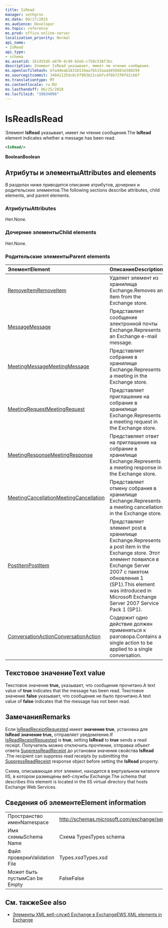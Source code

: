 ```yaml
---
title: IsRead
manager: sethgros
ms.date: 09/17/2015
ms.audience: Developer
ms.topic: reference
ms.prod: office-online-server
localization_priority: Normal
api_name:
- IsRead
api_type:
- schema
ms.assetid: 161455d5-a870-4c99-b2eb-c759c538f1bc
description: Элемент IsRead указывает, имеет ли чтение сообщения.
ms.openlocfilehash: bfa44eab1831b519aa7b515aaad456683e580299
ms.sourcegitcommit: 34041125dc8c5f993b21cebfc4f8b72f0fd2cb6f
ms.translationtype: MT
ms.contentlocale: ru-RU
ms.lasthandoff: 06/25/2018
ms.locfileid: "19834096"
---
```

# <a name="isread"></a><span data-ttu-id="98e59-103">IsRead</span><span class="sxs-lookup"><span data-stu-id="98e59-103">IsRead</span></span>

<span data-ttu-id="98e59-104">Элемент **IsRead** указывает, имеет ли чтение сообщения.</span><span class="sxs-lookup"><span data-stu-id="98e59-104">The **IsRead** element indicates whether a message has been read.</span></span> 
  
```XML
<IsRead/>
```

 <span data-ttu-id="98e59-105">**Boolean**</span><span class="sxs-lookup"><span data-stu-id="98e59-105">**Boolean**</span></span>
## <a name="attributes-and-elements"></a><span data-ttu-id="98e59-106">Атрибуты и элементы</span><span class="sxs-lookup"><span data-stu-id="98e59-106">Attributes and elements</span></span>

<span data-ttu-id="98e59-107">В разделах ниже приводится описание атрибутов, дочерних и родительских элементов.</span><span class="sxs-lookup"><span data-stu-id="98e59-107">The following sections describe attributes, child elements, and parent elements.</span></span>
  
### <a name="attributes"></a><span data-ttu-id="98e59-108">Атрибуты</span><span class="sxs-lookup"><span data-stu-id="98e59-108">Attributes</span></span>

<span data-ttu-id="98e59-109">Нет.</span><span class="sxs-lookup"><span data-stu-id="98e59-109">None.</span></span>
  
### <a name="child-elements"></a><span data-ttu-id="98e59-110">Дочерние элементы</span><span class="sxs-lookup"><span data-stu-id="98e59-110">Child elements</span></span>

<span data-ttu-id="98e59-111">Нет.</span><span class="sxs-lookup"><span data-stu-id="98e59-111">None.</span></span>
  
### <a name="parent-elements"></a><span data-ttu-id="98e59-112">Родительские элементы</span><span class="sxs-lookup"><span data-stu-id="98e59-112">Parent elements</span></span>

|<span data-ttu-id="98e59-113">**Элемент**</span><span class="sxs-lookup"><span data-stu-id="98e59-113">**Element**</span></span>|<span data-ttu-id="98e59-114">**Описание**</span><span class="sxs-lookup"><span data-stu-id="98e59-114">**Description**</span></span>|
|:-----|:-----|
|[<span data-ttu-id="98e59-115">RemoveItem</span><span class="sxs-lookup"><span data-stu-id="98e59-115">RemoveItem</span></span>](removeitem.md) <br/> |<span data-ttu-id="98e59-116">Удаляет элемент из хранилища Exchange.</span><span class="sxs-lookup"><span data-stu-id="98e59-116">Removes an item from the Exchange store.</span></span>  <br/> |
|[<span data-ttu-id="98e59-117">Message</span><span class="sxs-lookup"><span data-stu-id="98e59-117">Message</span></span>](message-ex15websvcsotherref.md) <br/> |<span data-ttu-id="98e59-118">Представляет сообщение электронной почты Exchange.</span><span class="sxs-lookup"><span data-stu-id="98e59-118">Represents an Exchange e-mail message.</span></span>  <br/> |
|[<span data-ttu-id="98e59-119">MeetingMessage</span><span class="sxs-lookup"><span data-stu-id="98e59-119">MeetingMessage</span></span>](meetingmessage.md) <br/> |<span data-ttu-id="98e59-120">Представляет собрание в хранилище Exchange.</span><span class="sxs-lookup"><span data-stu-id="98e59-120">Represents a meeting in the Exchange store.</span></span>  <br/> |
|[<span data-ttu-id="98e59-121">MeetingRequest</span><span class="sxs-lookup"><span data-stu-id="98e59-121">MeetingRequest</span></span>](meetingrequest.md) <br/> |<span data-ttu-id="98e59-122">Представляет приглашение на собрание в хранилище Exchange.</span><span class="sxs-lookup"><span data-stu-id="98e59-122">Represents a meeting request in the Exchange store.</span></span>  <br/> |
|[<span data-ttu-id="98e59-123">MeetingResponse</span><span class="sxs-lookup"><span data-stu-id="98e59-123">MeetingResponse</span></span>](meetingresponse.md) <br/> |<span data-ttu-id="98e59-124">Представляет ответ на приглашение на собрание в хранилище Exchange.</span><span class="sxs-lookup"><span data-stu-id="98e59-124">Represents a meeting response in the Exchange store.</span></span>  <br/> |
|[<span data-ttu-id="98e59-125">MeetingCancellation</span><span class="sxs-lookup"><span data-stu-id="98e59-125">MeetingCancellation</span></span>](meetingcancellation.md) <br/> |<span data-ttu-id="98e59-126">Представляет отмену собрания в хранилище Exchange.</span><span class="sxs-lookup"><span data-stu-id="98e59-126">Represents a meeting cancellation in the Exchange store.</span></span>  <br/> |
|[<span data-ttu-id="98e59-127">PostItem</span><span class="sxs-lookup"><span data-stu-id="98e59-127">PostItem</span></span>](postitem.md) <br/> |<span data-ttu-id="98e59-128">Представляет элемент post в хранилище Exchange.</span><span class="sxs-lookup"><span data-stu-id="98e59-128">Represents a post item in the Exchange store.</span></span> <span data-ttu-id="98e59-129">Этот элемент появился в Exchange Server 2007 с пакетом обновления 1 (SP1).</span><span class="sxs-lookup"><span data-stu-id="98e59-129">This element was introduced in Microsoft Exchange Server 2007 Service Pack 1 (SP1).</span></span>  <br/> |
|[<span data-ttu-id="98e59-130">ConversationAction</span><span class="sxs-lookup"><span data-stu-id="98e59-130">ConversationAction</span></span>](conversationaction.md) <br/> |<span data-ttu-id="98e59-131">Содержит одно действие должен применяться к разговора.</span><span class="sxs-lookup"><span data-stu-id="98e59-131">Contains a single action to be applied to a single conversation.</span></span>  <br/> |
   
## <a name="text-value"></a><span data-ttu-id="98e59-132">Текстовое значение</span><span class="sxs-lookup"><span data-stu-id="98e59-132">Text value</span></span>

<span data-ttu-id="98e59-133">Текстовое значение **true,** указывает, что сообщение прочитано.</span><span class="sxs-lookup"><span data-stu-id="98e59-133">A text value of **true** indicates that the message has been read.</span></span> <span data-ttu-id="98e59-134">Текстовое значение **false** указывает, что сообщение не было прочитано.</span><span class="sxs-lookup"><span data-stu-id="98e59-134">A text value of **false** indicates that the message has not been read.</span></span> 
  
## <a name="remarks"></a><span data-ttu-id="98e59-135">Замечания</span><span class="sxs-lookup"><span data-stu-id="98e59-135">Remarks</span></span>

<span data-ttu-id="98e59-136">Если [IsReadReceiptRequested](isreadreceiptrequested.md) имеет **значение true**, установка для **IsRead** **значение true,** отправляет уведомление.</span><span class="sxs-lookup"><span data-stu-id="98e59-136">If [IsReadReceiptRequested](isreadreceiptrequested.md) is **true**, setting **IsRead** to **true** sends a read receipt.</span></span> <span data-ttu-id="98e59-137">Получатель можно отключить прочтении, отправка объект ответа [SuppressReadReceipt](suppressreadreceipt.md) до установки значения свойства **IsRead** .</span><span class="sxs-lookup"><span data-stu-id="98e59-137">The recipient can suppress read receipts by submitting the [SuppressReadReceipt](suppressreadreceipt.md) response object before setting the **IsRead** property.</span></span> 
  
<span data-ttu-id="98e59-138">Схема, описывающая этот элемент, находится в виртуальном каталоге IIS, в котором размещены веб-службы Exchange.</span><span class="sxs-lookup"><span data-stu-id="98e59-138">The schema that describes this element is located in the IIS virtual directory that hosts Exchange Web Services.</span></span>
  
## <a name="element-information"></a><span data-ttu-id="98e59-139">Сведения об элементе</span><span class="sxs-lookup"><span data-stu-id="98e59-139">Element information</span></span>

|||
|:-----|:-----|
|<span data-ttu-id="98e59-140">Пространство имен</span><span class="sxs-lookup"><span data-stu-id="98e59-140">Namespace</span></span>  <br/> |http://schemas.microsoft.com/exchange/services/2006/types  <br/> |
|<span data-ttu-id="98e59-141">Имя схемы</span><span class="sxs-lookup"><span data-stu-id="98e59-141">Schema Name</span></span>  <br/> |<span data-ttu-id="98e59-142">Схема Types</span><span class="sxs-lookup"><span data-stu-id="98e59-142">Types schema</span></span>  <br/> |
|<span data-ttu-id="98e59-143">Файл проверки</span><span class="sxs-lookup"><span data-stu-id="98e59-143">Validation File</span></span>  <br/> |<span data-ttu-id="98e59-144">Types.xsd</span><span class="sxs-lookup"><span data-stu-id="98e59-144">Types.xsd</span></span>  <br/> |
|<span data-ttu-id="98e59-145">Может быть пустым</span><span class="sxs-lookup"><span data-stu-id="98e59-145">Can be Empty</span></span>  <br/> |<span data-ttu-id="98e59-146">False</span><span class="sxs-lookup"><span data-stu-id="98e59-146">False</span></span>  <br/> |
   
## <a name="see-also"></a><span data-ttu-id="98e59-147">См. также</span><span class="sxs-lookup"><span data-stu-id="98e59-147">See also</span></span>



- [<span data-ttu-id="98e59-148">Элементы XML веб-служб Exchange в Exchange</span><span class="sxs-lookup"><span data-stu-id="98e59-148">EWS XML elements in Exchange</span></span>](ews-xml-elements-in-exchange.md)

